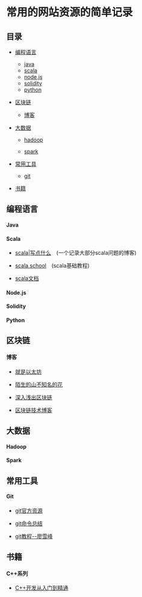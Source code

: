 # 常用的网站资源的简单记录

## 目录

  * [编程语言](#1.1)

    * [java](#1.1.1)
    * [scala](#1.1.2)
    * [node.js](#1.1.3)
    * [solidity](#1.1.4)
    * [python](#1.1.5)

  * [区块链](#1.2)

    * [博客](#1.2.1)

  * [大数据](#1.3)

    * [hadoop](#1.3.1)

    * [spark](#1.3.2)

  * [常用工具](#1.4)

    * [git](#1.4.1)

  * [书籍](#1.5)


<h2 id="1.1">编程语言</h2>

<h4 id="1.1.1">Java</h4>

<h4 id="1.1.2">Scala</h4>

  - [scala|写点什么](http://hongjiang.info/scala/)&emsp;(一个记录大部分scala问题的博客)

  - [scala school](http://twitter.github.io/scala_school/zh_cn/basics.html)&emsp;(scala基础教程)

  - [scala文档](http://docs.scala-lang.org/tour/basics.html)



<h4 id="1.1.3">Node.js</h4>

<h4 id="1.1.4">Solidity</h4>

<h4 id="1.1.4">Python</h4>

<h2 id="1.2">区块链</h2>


<h4 id="1.2.1">博客</h4>

  - [就是以太坊](https://www.94eth.com/)

  - [陌生的山不知名的花](https://mshk.top/)

  - [深入浅出区块链](https://learnblockchain.cn/)

  - [区块链技术博客](http://me.tryblockchain.org/)

<h2 id="1.3">大数据</h2>

<h4 id="1.3.1">Hadoop</h4>

<h4 id="1.3.2">Spark</h4>

<h2 id="1.4">常用工具</h2>

<h4 id="1.4.1">Git</h4>

  - [git官方资源](https://git-scm.com/docs)

  - [git命令总结](https://www.cnblogs.com/mengdd/p/4153773.html)
  - [git教程--廖雪峰](https://www.liaoxuefeng.com/wiki/0013739516305929606dd18361248578c67b8067c8c017b000/)

<h2 id="1.5">书籍</h2>

<h4 id="1.5.1">C++系列</h4>

  - [C++开发从入门到精通]()


